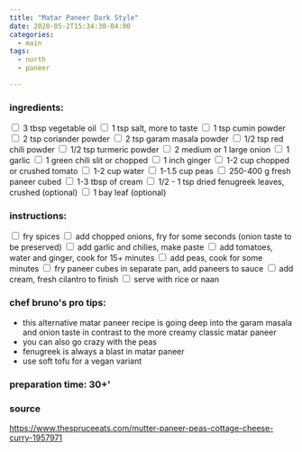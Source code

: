 ```yaml
---
title: "Matar Paneer Dark Style"
date: 2020-05-2T15:34:30-04:00
categories:
  - main 
tags:
  - north
  - paneer

---
```


### ingredients:

<input type="checkbox"> 3 tbsp vegetable oil
<input type="checkbox"> 1 tsp salt, more to taste
<input type="checkbox"> 1 tsp cumin powder 
<input type="checkbox"> 2 tsp coriander powder
<input type="checkbox"> 2 tsp garam masala powder
<input type="checkbox"> 1/2 tsp red chili powder
<input type="checkbox"> 1/2 tsp turmeric powder 
<input type="checkbox"> 2 medium or 1 large onion
<input type="checkbox"> 1 garlic
<input type="checkbox"> 1 green chili slit or chopped
<input type="checkbox"> 1 inch ginger
<input type="checkbox"> 1-2 cup chopped or crushed tomato
<input type="checkbox"> 1-2 cup water
<input type="checkbox"> 1-1.5 cup peas
<input type="checkbox"> 250-400 g fresh paneer cubed
<input type="checkbox"> 1-3 tbsp of cream
<input type="checkbox"> 1/2 - 1 tsp dried fenugreek leaves, crushed  (optional)
<input type="checkbox"> 1 bay leaf (optional)



### instructions:
<input type="checkbox"> fry spices
<input type="checkbox"> add chopped onions, fry for some seconds (onion taste to be preserved)
<input type="checkbox"> add garlic and chilies, make paste
<input type="checkbox"> add tomatoes, water and ginger, cook for 15+ minutes
<input type="checkbox"> add peas, cook for some minutes
<input type="checkbox"> fry paneer cubes in separate pan, add paneers to sauce
<input type="checkbox"> add cream, fresh cilantro to finish
<input type="checkbox"> serve with rice or naan

### chef bruno's pro tips:

- this alternative matar paneer recipe is going deep into the garam masala and onion taste in contrast to the more creamy classic matar paneer
- you can also go crazy with the peas
- fenugreek is always a blast in matar paneer
- use soft tofu for a vegan variant


### preparation time: 30+'

### source

https://www.thespruceeats.com/mutter-paneer-peas-cottage-cheese-curry-1957971


